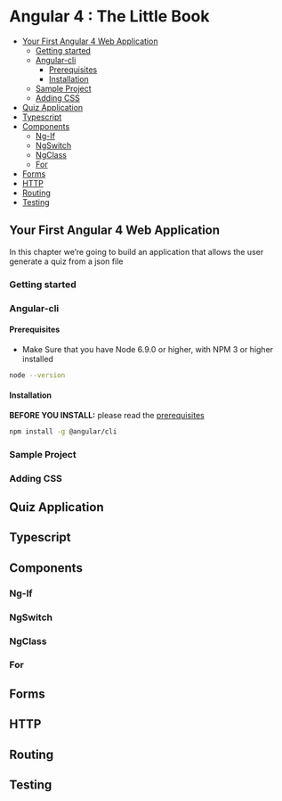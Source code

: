 Angular 4 : The Little Book
=
<!-- TOC -->

- [Your First Angular 4 Web Application](#your-first-angular-4-web-application)
    - [Getting started](#getting-started)
    - [Angular-cli](#angular-cli)
        - [Prerequisites](#prerequisites)
        - [Installation](#installation)
    - [Sample Project](#sample-project)
    - [Adding CSS](#adding-css)
- [Quiz Application](#quiz-application)
- [Typescript](#typescript)
- [Components](#components)
    - [Ng-If](#ng-if)
    - [NgSwitch](#ngswitch)
    - [NgClass](#ngclass)
    - [For](#for)
- [Forms](#forms)
- [HTTP](#http)
- [Routing](#routing)
- [Testing](#testing)

<!-- /TOC -->

## Your First Angular 4 Web Application
In this chapter we’re going to build an application that allows the user  generate a quiz from a json file
### Getting started
### Angular-cli
#### Prerequisites
- Make Sure that you have  Node 6.9.0 or higher,  with NPM 3 or higher installed
```bash
node --version
```
#### Installation
**BEFORE YOU INSTALL:** please read the [prerequisites](#prerequisites)
```bash
npm install -g @angular/cli
```
### Sample Project
### Adding CSS 
## Quiz Application
## Typescript
## Components
### Ng-If
### NgSwitch
### NgClass
### For
## Forms
## HTTP 
## Routing
## Testing
